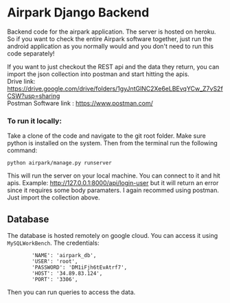 # Airpark Django Backend
Backend code for the airpark application. The server is hosted on heroku. So if you want to check the entire Airpark software together, just run the android application as you normally would and you don't need to run this code separately!

If you want to just checkout the REST api and the data they return, you can import the json collection into postman and start hitting the apis.<br/>Drive link: https://drive.google.com/drive/folders/1gyJntGlNC2Xe6eLBEvqYCw_Z7vS2fCSW?usp=sharing<br/>Postman Software link : https://www.postman.com/

### To run it locally:
Take a clone of the code and navigate to the git root folder. Make sure python is installed on the system. Then from the terminal run the following command:

```
python airpark/manage.py runserver
```

This will run the server on your local machine. You can connect to it and hit apis. Example: http://127.0.0.1:8000/api/login-user but it will return an error since it requires some body paramaters. I again recommed using postman. Just import the collection above.

## Database
The database is hosted remotely on google cloud. You can access it using `MySQLWorkBench`. The credentials:
```
        'NAME': 'airpark_db',
        'USER': 'root',
        'PASSWORD': 'DM1iFjh6tEvAtrf7',
        'HOST': '34.89.83.124',
        'PORT': '3306',
```

Then you can run queries to access the data.
